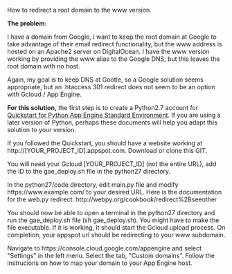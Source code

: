 How to redirect a root domain to the www version.

<b>The problem:</b>
<p>I have a domain from Google, I want to keep the root domain at Google to take advantage of their email redirect functionality, but the www address is hosted on an Apache2 server on DigitalOcean.  I have the www version working by providing the www alias to the Google DNS, but this leaves the root domain with no host.</p>

<p>Again, my goal is to keep DNS at Gootle, so a Google solution seems appropriate, but an .htaccess 301 redirect does not seem to be an option with Gcloud / App Engine.

<p><b>For this solution,</b> the first step is to create a Python2.7 account for <a href="https://cloud.google.com/appengine/docs/standard/python/quickstart">Quickstart for Python App Engine Standard Environment</a>.  If you are using a later version of Python, perhaps these documents will help you adapt this solution to your version.</p> 

<p>If you followed the Quickstart, you should have a website working at http://[YOUR_PROJECT_ID].appspot.com. Download or clone this GIT.</p>

<p>You will need your Gcloud  [YOUR_PROJECT_ID] (not the entire URL), add the ID to the gae_deploy.sh file in the python27 directory.</p>

<p>In the python27/code directory, edit main.py file and modify https://www.example.com/ to your desired URL. Here is the documentation for the web.py redirect.  http://webpy.org/cookbook/redirect%2Bseeother</p>
   
<p>You should now be able to open a terminal in the python27 directory and run the gae_deploy.sh file (sh gae_deploy.sh).  You might have to make the file executable. If it is working, it should start the Gcloud upload process. On completion, your appspot url should be redirecting to your www subdomain.</p>

 <p>Navigate to https://console.cloud.google.com/appengine and select "Settings" in the left menu. Select the tab, "Custom domains".  Follow the instrucions on how to map your domain to your App Engine host.</p>

  
